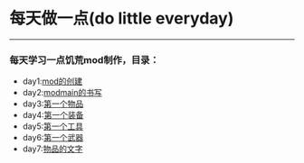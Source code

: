 # 每天做一点(do little everyday)
-----
### 每天学习一点饥荒mod制作，目录：
- day1:[mod的创建](./day1.md)
- day2:[modmain的书写](./day2.md)
- day3:[第一个物品](./day3.md)
- day4:[第一个装备](./day4.md)
- day5:[第一个工具](./day5.md)
- day6:[第一个武器](./day6.md)
- day7:[物品的文字](./day7.md)